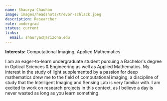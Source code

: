 ```yaml
---
name: Shaurya Chauhan
image: images/headshots/trevor-schlack.jpeg
description: Researcher
role: undergrad
status: current
links:
  email: shauryac@arizona.edu
---
```

**Interests:** Computational Imaging, Applied Mathematics

 I am an eager-to-learn undergraduate student pursuing a Bachelor's degree in Optical Sciences & Engineering as well as Applied Mathematics. My interest in the study of light supplemented by a passion for deep mathematics drew me to the field of computational imaging, a discipline of study that the Intelligent Imaging and Sensing Lab is very familiar with. I am excited to work on research projects in this context, as I believe a day is never wasted as long as you learn something.
